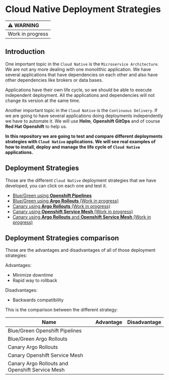 # Cloud Native Deployment Strategies

| :warning: WARNING          |
|:---------------------------|
| Work in progress           |

## Introduction
 
One important topic in the `Cloud Native` is the `Microservice Architecture`. We are not any more dealing with one monolithic application. We have several applications that have dependencies on each other and also have other dependencies like brokers or data bases.
 
Applications have their own life cycle, so we should be able to execute independent deployment. All the applications and dependencies will not change its version at the same time.
 
Another important topic in the `Cloud Native` is the `Continuous Delivery`. If we are going to have several applications doing deployments independently we have to automate it. We will use **Helm**, **Openshift GitOps** and of course **Red Hat Openshift** to help us.
 
**In this repository we are going to test and compare different deployments strategies with `Cloud Native` applications. We will see real examples of how to install, deploy and manage the life cycle of `Cloud Native` applications.**
 
## Deployment Strategies

Those are the different `Cloud Native` deployment strategies that we have developed, you can click on each one and test it.

- [Blue/Green using **Openshift Pipelines**](/blue-green-pipeline)
- [Blue/Green using **Argo Rollouts** (Work in progress)](/blue-green-argo-rollouts)
- [Canary using **Argo Rollouts** (Work in progress)](/canary-argo-rollouts)
- [Canary using **Openshift Service Mesh** (Work in progress)](/canary-service-mesh)
- [Canary using **Argo Rollouts** and **Openshift Service Mesh** (Work in progress)](/canary-rollouts-service-mesh)

## Deployment Strategies comparison

Those are the advantages and disadvantages of all of those deployment strategies:

Advantages:
- Minimize downtime
- Rapid way to rollback
 
Disadvantages:
- Backwards compatibility

This is the comparison between the different strategy:

| Name                                            | Advantage | Disadvantage |
| ----------------------------------------------- | --------- | ------------ |
| Blue/Green Openshift Pipelines                  |           |              |
| Blue/Green Argo Rollouts                        |           |              |
| Canary Argo Rollouts                            |           |              |
| Canary Openshift Service Mesh                   |           |              |
| Canary Argo Rollouts and Openshift Service Mesh |           |              |



